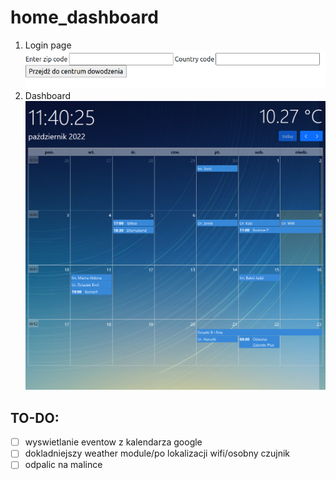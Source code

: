 # home_dashboard
1. Login page
![](img/login.png)
2. Dashboard
![](img/dashboard.png)
## TO-DO:
- [ ] wyswietlanie eventow z kalendarza google
- [ ] dokladniejszy weather module/po lokalizacji wifi/osobny czujnik
- [ ] odpalic na malince
